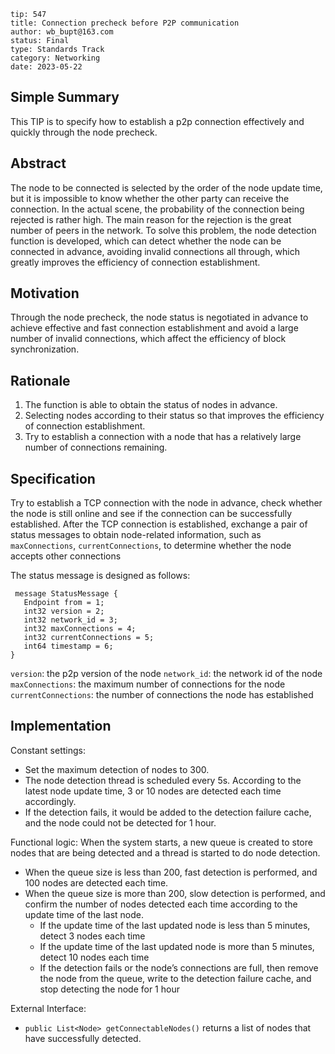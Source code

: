 ```
tip: 547
title: Connection precheck before P2P communication
author: wb_bupt@163.com
status: Final
type: Standards Track
category: Networking
date: 2023-05-22
```
 
## Simple Summary

This TIP is to specify how to establish a p2p connection effectively and quickly through the node precheck.

## Abstract

The node to be connected is selected by the order of the node update time, but it is impossible to know whether the other party can receive the connection. In the actual scene, the probability of the connection being rejected is rather high. The main reason for the rejection is the great number of peers in the network. To solve this problem, the node detection function is developed, which can detect whether the node can be connected in advance, avoiding invalid connections all through, which greatly improves the efficiency of connection establishment. 

## Motivation

Through the node precheck, the node status is negotiated in advance to achieve effective and fast connection establishment and avoid a large number of invalid connections, which affect the efficiency of block synchronization.

## Rationale

1. The function is able to obtain the status of nodes in advance.
2. Selecting nodes according to their status so that improves the efficiency of connection establishment.
3. Try to establish a connection with a node that has a relatively large number of connections remaining.

## Specification

Try to establish a TCP connection with the node in advance, check whether the node is still online and see if the connection can be successfully established. After the TCP connection is established, exchange a pair of status messages to obtain node-related information, such as `maxConnections`, `currentConnections`, to determine whether the node accepts other connections

The status message is designed as follows:
```
 message StatusMessage {
   Endpoint from = 1;
   int32 version = 2;
   int32 network_id = 3;
   int32 maxConnections = 4;
   int32 currentConnections = 5;
   int64 timestamp = 6;
}
```
`version`: the p2p version of the node
`network_id`: the network id of the node
`maxConnections`: the maximum number of connections for the node
`currentConnections`: the number of connections the node has established

## Implementation

Constant settings:
- Set the maximum detection of nodes to 300.
- The node detection thread is scheduled every 5s. According to the latest node update time, 3 or 10 nodes are detected each time accordingly.
- If the detection fails, it would be added to the detection failure cache, and the node could not be detected for 1 hour.

Functional logic:
When the system starts, a new queue is created to store nodes that are being detected and a thread is started to do node detection.
- When the queue size is less than 200, fast detection is performed, and 100 nodes are detected each time.
- When the queue size is more than 200, slow detection is performed, and confirm the number of nodes detected each time according to the update time of the last node.
  - If the update time of the last updated node is less than 5 minutes, detect 3 nodes each time
  - If the update time of the last updated node is more than 5 minutes, detect 10 nodes each time
  - If the detection fails or the node’s connections are full,  then remove the node from the queue, write to the detection failure cache, and stop detecting the node for 1 hour

External Interface:
- `public List<Node> getConnectableNodes()` returns a list of nodes that have successfully detected.

